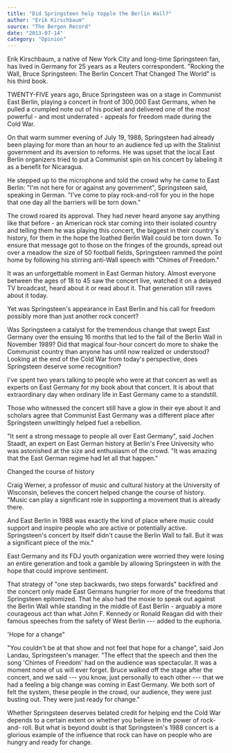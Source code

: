 ```yaml
---
title: "Did Springsteen help topple the Berlin Wall?"
author: "Erik Kirschbaum"
source: "The Bergen Record"
date: "2013-07-14"
category: "Opinion"
---
```


Erik Kirschbaum, a native of New York City and long-time Springsteen fan, has lived in Germany for 25 years as a Reuters correspondent. "Rocking the Wall, Bruce Springsteen: The Berlin Concert That Changed The World" is his third book.

TWENTY-FIVE years ago, Bruce Springsteen was on a stage in Communist East Berlin, playing a concert in front of 300,000 East Germans, when he pulled a crumpled note out of his pocket and delivered one of the most powerful - and most underrated - appeals for freedom made during the Cold War.

On that warm summer evening of July 19, 1988, Springsteen had already been playing for more than an hour to an audience fed up with the Stalinist government and its aversion to reforms. He was upset that the local East Berlin organizers tried to put a Communist spin on his concert by labeling it as a benefit for Nicaragua.

He stepped up to the microphone and told the crowd why he came to East Berlin: "I'm not here for or against any government", Springsteen said, speaking in German. "I've come to play rock-and-roll for you in the hope that one day all the barriers will be torn down."

The crowd roared its approval. They had never heard anyone say anything like that before - an American rock star coming into their isolated country and telling them he was playing this concert, the biggest in their country's history, for them in the hope the loathed Berlin Wall could be torn down. To ensure that message got to those on the fringes of the grounds, spread out over a meadow the size of 50 football fields, Springsteen rammed the point home by following his stirring anti-Wall speech with "Chimes of Freedom."

It was an unforgettable moment in East German history. Almost everyone between the ages of 18 to 45 saw the concert live, watched it on a delayed TV broadcast, heard about it or read about it. That generation still raves about it today.

Yet was Springsteen's appearance in East Berlin and his call for freedom possibly more than just another rock concert?

Was Springsteen a catalyst for the tremendous change that swept East Germany over the ensuing 16 months that led to the fall of the Berlin Wall in November 1989? Did that magical four-hour concert do more to shake the Communist country than anyone has until now realized or understood? Looking at the end of the Cold War from today's perspective, does Springsteen deserve some recognition?

I've spent two years talking to people who were at that concert as well as experts on East Germany for my book about that concert. It is about that extraordinary day when ordinary life in East Germany came to a standstill.

Those who witnessed the concert still have a glow in their eye about it and scholars agree that Communist East Germany was a different place after Springsteen unwittingly helped fuel a rebellion.

"It sent a strong message to people all over East Germany", said Jochen Staadt, an expert on East German history at Berlin's Free University who was astonished at the size and enthusiasm of the crowd. "It was amazing that the East German regime had let all that happen."

Changed the course of history

Craig Werner, a professor of music and cultural history at the University of Wisconsin, believes the concert helped change the course of history. "Music can play a significant role in supporting a movement that is already there.

And East Berlin in 1988 was exactly the kind of place where music could support and inspire people who are active or potentially active. Springsteen's concert by itself didn't cause the Berlin Wall to fall. But it was a significant piece of the mix."

East Germany and its FDJ youth organization were worried they were losing an entire generation and took a gamble by allowing Springsteen in with the hope that could improve sentiment.

That strategy of "one step backwards, two steps forwards" backfired and the concert only made East Germans hungrier for more of the freedoms that Springsteen epitomized. That he also had the moxie to speak out against the Berlin Wall while standing in the middle of East Berlin - arguably a more courageous act than what John F. Kennedy or Ronald Reagan did with their famous speeches from the safety of West Berlin --- added to the euphoria.

'Hope for a change"

"You couldn't be at that show and not feel that hope for a change", said Jon Landau, Springsteen's manager. "The effect that the speech and then the song 'Chimes of Freedom' had on the audience was spectacular. It was a moment none of us will ever forget. Bruce walked off the stage after the concert, and we said --- you know, just personally to each other --- that we had a feeling a big change was coming in East Germany. We both sort of felt the system, these people in the crowd, our audience, they were just busting out. They were just ready for change."

Whether Springsteen deserves belated credit for helping end the Cold War depends to a certain extent on whether you believe in the power of rock-and- roll. But what is beyond doubt is that Springsteen's 1988 concert is a glorious example of the influence that rock can have on people who are hungry and ready for change.